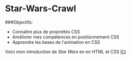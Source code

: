 # Star-Wars-Crawl

###Objectifs:

* Connaître plus de propriétés CSS
* Améliorer mes compétences en positionnement CSS
* Apprendre les bases de l'animation en CSS

Voici mon introduction de *Star Wars* en en HTML et CSS [ICI](https://chrisbetbeder.github.io/Star-Wars-Crawl/)
